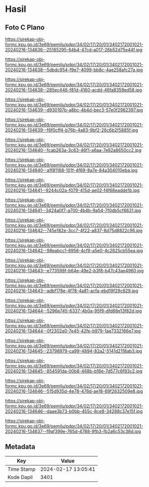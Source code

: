 # Hasil

## Foto C Plano

https://sirekap-obj-formc.kpu.go.id/3e69/pemilu/pdpr/34/02/17/20/01/3402172001021-20240216-134636--25185295-64b4-47cd-a017-26b52d75e44f.jpg

https://sirekap-obj-formc.kpu.go.id/3e69/pemilu/pdpr/34/02/17/20/01/3402172001021-20240216-134638--5dbdc954-f9e7-4099-bb8c-4ae258afc27a.jpg

https://sirekap-obj-formc.kpu.go.id/3e69/pemilu/pdpr/34/02/17/20/01/3402172001021-20240216-134638--285ec446-f81d-4160-acdd-46fa8359ed58.jpg

https://sirekap-obj-formc.kpu.go.id/3e69/pemilu/pdpr/34/02/17/20/01/3402172001021-20240216-134639--d930197b-a8bc-4b4d-bec3-57e0f2962397.jpg

https://sirekap-obj-formc.kpu.go.id/3e69/pemilu/pdpr/34/02/17/20/01/3402172001021-20240216-134639--f6f0cff4-b76b-4a83-9bf2-26c6b2f5885f.jpg

https://sirekap-obj-formc.kpu.go.id/3e69/pemilu/pdpr/34/02/17/20/01/3402172001021-20240216-134640--fcab263a-3c63-46f1-a6aa-7e82a8650cc2.jpg

https://sirekap-obj-formc.kpu.go.id/3e69/pemilu/pdpr/34/02/17/20/01/3402172001021-20240216-134640--a1f81168-101f-4f69-8a7e-84a304010eba.jpg

https://sirekap-obj-formc.kpu.go.id/3e69/pemilu/pdpr/34/02/17/20/01/3402172001021-20240216-134641--9244c02a-f079-415d-ae02-f4f68eadde1b.jpg

https://sirekap-obj-formc.kpu.go.id/3e69/pemilu/pdpr/34/02/17/20/01/3402172001021-20240216-134641--3424a0f7-a700-4b4b-9a54-7f0db5cf6631.jpg

https://sirekap-obj-formc.kpu.go.id/3e69/pemilu/pdpr/34/02/17/20/01/3402172001021-20240216-134642--745e182e-3cc7-4f22-a837-8d75d8822c96.jpg

https://sirekap-obj-formc.kpu.go.id/3e69/pemilu/pdpr/34/02/17/20/01/3402172001021-20240216-134642--98eabcc1-6956-4cf9-a5e0-4c2825cb55ea.jpg

https://sirekap-obj-formc.kpu.go.id/3e69/pemilu/pdpr/34/02/17/20/01/3402172001021-20240216-134643--e773598f-b64e-49e2-b3f8-b47c43ae4960.jpg

https://sirekap-obj-formc.kpu.go.id/3e69/pemilu/pdpr/34/02/17/20/01/3402172001021-20240216-134643--adbf178e-4f78-4a81-acfa-ebd19f29c629.jpg

https://sirekap-obj-formc.kpu.go.id/3e69/pemilu/pdpr/34/02/17/20/01/3402172001021-20240216-134644--5296e745-6337-4b0a-95f9-dfd88e13f82d.jpg

https://sirekap-obj-formc.kpu.go.id/3e69/pemilu/pdpr/34/02/17/20/01/3402172001021-20240216-134644--0f2302a0-7e45-42fe-b979-1ae7332166e7.jpg

https://sirekap-obj-formc.kpu.go.id/3e69/pemilu/pdpr/34/02/17/20/01/3402172001021-20240216-134645--23798979-ca99-4894-82a2-5141d2118ab3.jpg

https://sirekap-obj-formc.kpu.go.id/3e69/pemilu/pdpr/34/02/17/20/01/3402172001021-20240216-134645--854591da-00b8-468b-b16e-7d577c6f93c2.jpg

https://sirekap-obj-formc.kpu.go.id/3e69/pemilu/pdpr/34/02/17/20/01/3402172001021-20240216-134646--515d935d-4e78-476d-ae18-69f2632509e8.jpg

https://sirekap-obj-formc.kpu.go.id/3e69/pemilu/pdpr/34/02/17/20/01/3402172001021-20240216-134646--daae3b73-b0bb-455c-8ce8-34288c37e15f.jpg

https://sirekap-obj-formc.kpu.go.id/3e69/pemilu/pdpr/34/02/17/20/01/3402172001021-20240216-134637--f9af399e-765d-4788-9fb3-fb2a6c53c38d.jpg


## Metadata

| Key        | Value               |
| ---------- | ------------------- |
| Time Stamp | 2024-02-17 13:05:41 |
| Kode Dapil | 3401                |



